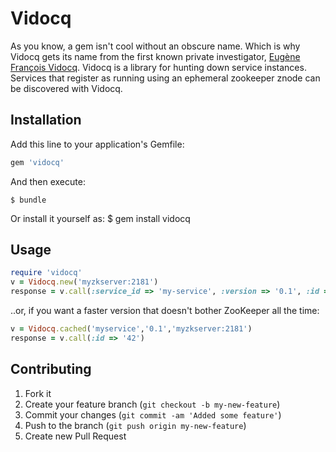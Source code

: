 # Vidocq

As you know, a gem isn't cool without an obscure name. Which is why Vidocq gets its name from the first known private investigator, [Eugène
François
Vidocq](http://en.wikipedia.org/wiki/Eug%C3%A8ne_Fran%C3%A7ois_Vidocq).
Vidocq is a library for hunting down service instances. Services that
register as running using an ephemeral zookeeper znode can be discovered
with Vidocq.

## Installation

Add this line to your application's Gemfile:
```ruby
gem 'vidocq'
```

And then execute:

    $ bundle

Or install it yourself as:
    $ gem install vidocq

## Usage
```ruby
require 'vidocq'
v = Vidocq.new('myzkserver:2181')
response = v.call(:service_id => 'my-service', :version => '0.1', :id => '42')
```

..or, if you want a faster version that doesn't bother ZooKeeper all the time:
```ruby
v = Vidocq.cached('myservice','0.1','myzkserver:2181')
response = v.call(:id => '42')
```

## Contributing

1. Fork it
2. Create your feature branch (`git checkout -b my-new-feature`)
3. Commit your changes (`git commit -am 'Added some feature'`)
4. Push to the branch (`git push origin my-new-feature`)
5. Create new Pull Request
